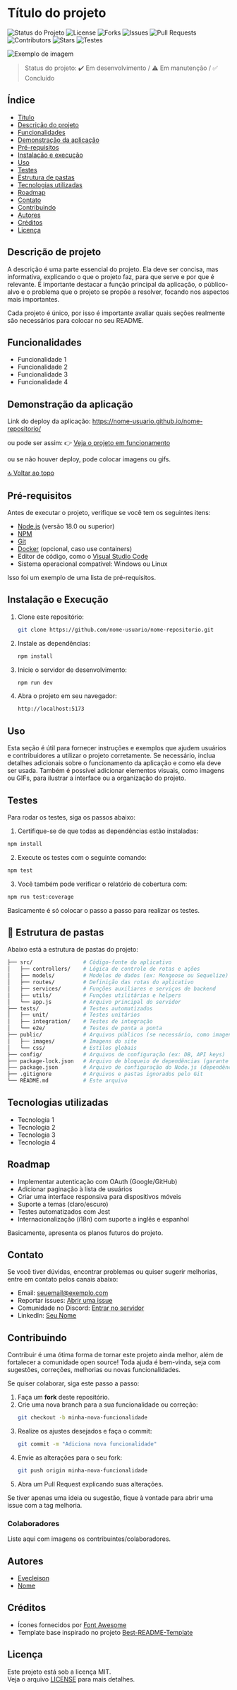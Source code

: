 # Título do projeto

![Status do Projeto](https://img.shields.io/badge/Status-Ativo-green)
![License](https://img.shields.io/github/license/usuário/repositorio.svg)
![Forks](https://img.shields.io/github/forks/usuário/repositorio.svg)
![Issues](https://img.shields.io/github/issues/usuário/repositorio.svg)
![Pull Requests](https://img.shields.io/github/issues-pr/usuário/repositorio.svg)
![Contributors](https://img.shields.io/github/contributors/usuário/repositorio.svg)
![Stars](https://img.shields.io/github/stars/usuário/repositorio.svg)
![Testes](https://img.shields.io/github/actions/workflow/status/usuário/repositorio/testes.yml?branch=main)

![Exemplo de imagem](./imagens/capa.png)

> Status do projeto: ✔️ Em desenvolvimento / ⚠️ Em manutenção / ✅ Concluído

## Índice

- [Título](#titulo-do-projeto)
- [Descrição do projeto](#descrição-do-projeto)
- [Funcionalidades](#funcionalidades)
- [Demonstração da aplicação](#demonstraçao-da-aplicaçao)
- [Pré-requisitos](#pre-requisitos)
- [Instalação e execução](#instalação-e-execução)
- [Uso](#uso)
- [Testes](#testes)
- [Estrutura de pastas](#estrutura-de-pastas)
- [Tecnologias utilizadas](#tecnologias-utilizadas)
- [Roadmap](#roadmap)
- [Contato](#contato)
- [Contribuindo](#contribuindo)
- [Autores](#autores)
- [Créditos](#creditos)
- [Licença](#licença)

## Descrição de projeto

A descrição é uma parte essencial do projeto. Ela deve ser concisa, mas informativa, explicando o que o projeto faz, para que serve e por que é relevante. É importante destacar a função principal da aplicação, o público-alvo e o problema que o projeto se propõe a resolver, focando nos aspectos mais importantes.

Cada projeto é único, por isso é importante avaliar quais seções realmente são necessários para colocar no seu README.

## Funcionalidades

- Funcionalidade 1
- Funcionalidade 2
- Funcionalidade 3
- Funcionalidade 4

## Demonstração da aplicação

Link do deploy da aplicação: https://nome-usuario.github.io/nome-repositorio/

ou pode ser assim: 👉  [Veja o projeto em funcionamento](https://nome-usuario.github.io/nome-repositorio/)

ou se não houver deploy, pode colocar imagens ou gifs.

[🔝 Voltar ao topo](#meu-projeto)

## Pré-requisitos

Antes de executar o projeto, verifique se você tem os seguintes itens:

- [Node.js](https://nodejs.org/) (versão 18.0 ou superior)
- [NPM](https://www.npmjs.com/)
- [Git](https://git-scm.com/)
- [Docker](https://www.docker.com/) (opcional, caso use containers)
- Editor de código, como o [Visual Studio Code](https://code.visualstudio.com/)
- Sistema operacional compatível: Windows ou Linux

Isso foi um exemplo de uma lista de pré-requisitos.

## Instalação e Execução

1. Clone este repositório:
   ```bash
   git clone https://github.com/nome-usuario/nome-repositorio.git
   ```
2. Instale as dependências:
   ```bash
   npm install
   ```
3. Inicie o servidor de desenvolvimento:
   ```bash
   npm run dev
   ```
4. Abra o projeto em seu navegador:
   ```bash
   http://localhost:5173
   ```
## Uso

Esta seção é útil para fornecer instruções e exemplos que ajudem usuários e contribuidores a utilizar o projeto corretamente. Se necessário, inclua detalhes adicionais sobre o funcionamento da aplicação e como ela deve ser usada. Também é possível adicionar elementos visuais, como imagens ou GIFs, para ilustrar a interface ou a organização do projeto.

## Testes

Para rodar os testes, siga os passos abaixo:

1. Certifique-se de que todas as dependências estão instaladas:
```bash
npm install
```
2. Execute os testes com o seguinte comando:
```bash
npm test
```
3. Você também pode verificar o relatório de cobertura com:
```bash
npm run test:coverage
```
Basicamente é só colocar o passo a passo para realizar os testes.

## 📂 Estrutura de pastas

Abaixo está a estrutura de pastas do projeto:

```bash
├── src/                # Código-fonte do aplicativo
│   ├── controllers/    # Lógica de controle de rotas e ações
│   ├── models/         # Modelos de dados (ex: Mongoose ou Sequelize)
│   ├── routes/         # Definição das rotas do aplicativo
│   ├── services/       # Funções auxiliares e serviços de backend
│   ├── utils/          # Funções utilitárias e helpers
│   └── app.js          # Arquivo principal do servidor
├── tests/              # Testes automatizados
│   ├── unit/           # Testes unitários
│   ├── integration/    # Testes de integração
│   └── e2e/            # Testes de ponta a ponta
├── public/             # Arquivos públicos (se necessário, como imagens ou fontes)
│   ├── images/         # Imagens do site
│   └── css/            # Estilos globais
├── config/             # Arquivos de configuração (ex: DB, API keys)
├── package-lock.json   # Arquivo de bloqueio de dependências (garante consistência)
├── package.json        # Arquivo de configuração do Node.js (dependências, scripts, etc.)
├── .gitignore          # Arquivos e pastas ignorados pelo Git
└── README.md           # Este arquivo
```

## Tecnologias utilizadas

- Tecnologia 1
- Tecnologia 2
- Tecnologia 3
- Tecnologia 4

## Roadmap

- Implementar autenticação com OAuth (Google/GitHub)
- Adicionar paginação à lista de usuários
- Criar uma interface responsiva para dispositivos móveis
- Suporte a temas (claro/escuro)
- Testes automatizados com Jest
- Internacionalização (i18n) com suporte a inglês e espanhol

Basicamente, apresenta os planos futuros do projeto.

## Contato 

Se você tiver dúvidas, encontrar problemas ou quiser sugerir melhorias, entre em contato pelos canais abaixo:

- Email: seuemail@exemplo.com  
- Reportar issues: [Abrir uma issue](https://github.com/seuusuario/seurepositorio/issues)  
- Comunidade no Discord: [Entrar no servidor](https://discord.gg/link-do-servidor)
- LinkedIn: [Seu Nome](https://www.linkedin.com/in/seu-nome/)

## Contribuindo

Contribuir é uma ótima forma de tornar este projeto ainda melhor, além de fortalecer a comunidade open source! Toda ajuda é bem-vinda, seja com sugestões, correções, melhorias ou novas funcionalidades.

Se quiser colaborar, siga este passo a passo:

1. Faça um **fork** deste repositório.
2. Crie uma nova branch para a sua funcionalidade ou correção:
   ```bash
   git checkout -b minha-nova-funcionalidade
   ```
3. Realize os ajustes desejados e faça o commit:
   ```bash
   git commit -m "Adiciona nova funcionalidade"
   ```
4. Envie as alterações para o seu fork:
   ```bash
   git push origin minha-nova-funcionalidade
   ```
5. Abra um Pull Request explicando suas alterações.

Se tiver apenas uma ideia ou sugestão, fique à vontade para abrir uma issue com a tag melhoria.

### Colaboradores
Liste aqui com imagens os contribuintes/colaboradores.

## Autores

- [Evecleison](https://github.com/evecleison)
- [Nome](https://www.github.com/nome-usuario)

## Créditos

- Ícones fornecidos por [Font Awesome](https://fontawesome.com)
- Template base inspirado no projeto [Best-README-Template](https://github.com/othneildrew/Best-README-Template)

## Licença

Este projeto está sob a licença MIT.  
Veja o arquivo [LICENSE](./LICENSE) para mais detalhes.


